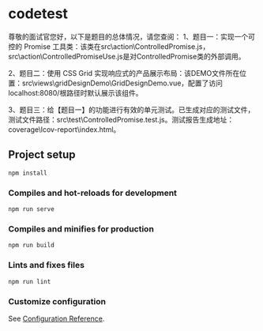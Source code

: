 # codetest
尊敬的面试官您好，以下是题目的总体情况，请您查阅：
1、题目一：实现一个可控的 Promise 工具类：该类在src\action\ControlledPromise.js，src\action\ControlledPromiseUse.js是对ControlledPromise类的外部调用。

2、题目二：使用 CSS Grid 实现响应式的产品展示布局：该DEMO文件所在位置：src\views\gridDesignDemo\GridDesignDemo.vue，配置了访问localhost:8080/根路径时默认展示该组件。

3、题目三：给【题目一】的功能进行有效的单元测试。已生成对应的测试文件，测试文件路径：src\test\ControlledPromise.test.js。测试报告生成地址：coverage\lcov-report\index.html。

## Project setup
```
npm install
```

### Compiles and hot-reloads for development
```
npm run serve
```

### Compiles and minifies for production
```
npm run build
```

### Lints and fixes files
```
npm run lint
```

### Customize configuration
See [Configuration Reference](https://cli.vuejs.org/config/).
